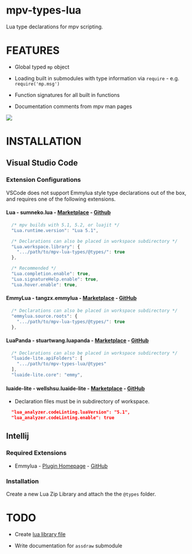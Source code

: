 mpv-types-lua
======

Lua type declarations for mpv scripting.

# FEATURES

- Global typed `mp` object

- Loading built in submodules with type information via `require` - e.g. `require('mp.msg')`

- Function signatures for all built in functions

- Documentation comments from mpv man pages

![][feature-image]

# INSTALLATION

## Visual Studio Code

### Extension Configurations

VSCode does not support Emmylua style type declarations out of the box, and requires one of the following extensions.

#### Lua - sumneko.lua - [Marketplace][sumneko.lua] - [Github][sumneko.lua-repo]

``` javascript
  /* mpv builds with 5.1, 5.2, or luajit */
  "Lua.runtime.version": "Lua 5.1",

  /* Declarations can also be placed in workspace subdirectory */
  "Lua.workspace.library": {
    ".../path/to/mpv-lua-types/@types/": true
  },

  /* Recommended */
  "Lua.completion.enable": true,
  "Lua.signatureHelp.enable": true,
  "Lua.hover.enable": true,
```

#### EmmyLua - tangzx.emmylua - [Marketplace][tangzx.emmylua] - [GitHub][tangzx.emmylua-repo]

``` javascript
  /* Declarations can also be placed in workspace subdirectory */
  "emmylua.source.roots": {
    ".../path/to/mpv-lua-types/@types/": true
  },
```

#### LuaPanda - stuartwang.luapanda - [Marketplace][stuartwang.luapanda] - [GitHub][stuartwang.luapanda-repo]

``` javascript
  /* Declarations can also be placed in workspace subdirectory */
  "luaide-lite.apiFolders": [
    ".../path/to/mpv-types-lua/@types"
  ],
  "luaide-lite.core": "emmy",
```

#### luaide-lite - wellshsu.luaide-lite - [Marketplace][wellshsu.luaide-lite] - [GitHub][wellshsu.luaide-lite-repo]

- Declaration files must be in subdirectory of workspace.

``` json
  "lua_analyzer.codeLinting.luaVersion": "5.1",
  "lua_analyzer.codeLinting.enable": true
```

## Intellij

### Required Extensions

  - Emmylua - [Plugin Homepage][tangzx.emmylua-intellij] - [GitHub][tangzx.emmylua-repo]

### Installation

Create a new Lua Zip Library and attach the the `@types` folder.

# TODO

- Create [lua library file](https://github.com/actboy168/lni)

- Write documentation for `assdraw` submodule

[feature-image]:             media/mpv-types-lua-diptych-vscode-intellij.full.png
[sumneko.lua]:               https://marketplace.visualstudio.com/items?itemName=sumneko.lua
[sumneko.lua-repo]:          https://github.com/sumneko/lua-language-server
[tangzx.emmylua]:            https://marketplace.visualstudio.com/items?itemName=tangzx.emmylua
[tangzx.emmylua-intellij]:   https://plugins.jetbrains.com/plugin/9768-emmylua
[tangzx.emmylua-repo]:       https://github.com/EmmyLua/VSCode-EmmyLua
[stuartwang.luapanda]:       https://marketplace.visualstudio.com/items?itemName=stuartwang.luapanda
[stuartwang.luapanda-repo]:  https://github.com/Tencent/LuaPanda
[wellshsu.luaide-lite]:      https://marketplace.visualstudio.com/items?itemName=wellshsu.luaide-lite
[wellshsu.luaide-lite-repo]: https://github.com/hsu2017/luaide-lite